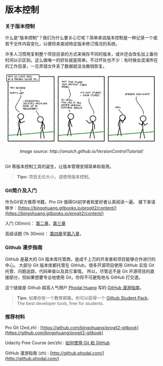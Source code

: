 # 版本控制

### 关于版本控制

什么是“版本控制”？我们为什么要关心它呢？简单来说版本控制是一种记录一个或若干文件内容变化，以便将来查阅特定版本修订情况的系统。

许多人习惯用复制整个项目目录的方式来保存不同的版本，或许还会改名加上备份时间以示区别。这么做唯一的好处就是简单。不过坏处也不少：有时候会混淆所在的工作目录，一旦弄错文件丢了数据就没法撤销恢复。

![VC](../../../res/img/vc.jpg)

<div align = center>
<i>Image source: http://smutch.github.io/VersionControlTutorial/</i>

</div>

<br />

Git 等版本控制工具的诞生，让版本管理变得简单和易用。

> **Tips:** 项目无论大小，请使用版本控制。


### Git简介及入门

作为Git官方推荐书籍，*Pro Git* 值得Git初学者和爱好者认真阅读一遍。
接下来请移步：[https://bingohuang.gitbooks.io/progit2/content/](https://bingohuang.gitbooks.io/progit2/content/)

入门 (30min)： [第二章](https://bingohuang.gitbooks.io/progit2/content/02-git-basics/1-git-basics.html)，[第三章](https://bingohuang.gitbooks.io/progit2/content/03-git-branching/1-git-branching.html)

高级话题 (1h 30min)： [第四章](https://bingohuang.gitbooks.io/progit2/content/04-git-server/1-git-server.html)至[第八章](https://bingohuang.gitbooks.io/progit2/content/08-customizing-git/1-customizing-git.html)，

### Github 漫步指南

GitHub 是最大的 Git 版本库托管商，是成千上万的开发者和项目能够合作进行的中心。 大部分 Git 版本库都托管在 GitHub，很多开源项目使用 GitHub 实现 Git 托管、问题追踪、代码审查以及其它事情。 所以，尽管这不是 Git 开源项目的直接部分，但如果想要专业地使用 Git，你将不可避免地与 GitHub 打交道。

这个链接是 Github 超高人气用户 [Phodal Huang](https://github.com/phodal) 写的 [GitHub 漫游指南](http://github.phodal.com/)。

> **Tips:** 如果你有一个教育邮箱，你可以获得一个 [Github Student Pack](https://education.github.com/pack)。
The best developer tools, free for students.

### 推荐材料

Pro Git (2ed,zh) : [https://github.com/bingohuang/progit2-gitbook](https://github.com/bingohuang/progit2-gitbook)

Udacity Free Course (en/zh) : [如何使用 Git 和 GitHub](https://cn.udacity.com/course/how-to-use-git-and-github--ud775)

GitHub 漫游指南 (zh) : [http://github.phodal.com/](http://github.phodal.com/)

